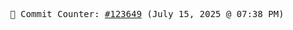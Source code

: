 <p align="center">
    <samp>
        📮 Commit Counter: <a href="https://github.com/Javascript-void0/Javascript-void0/commits/main">#123649</a> (July 15, 2025 @ 07:38 PM)
    </samp>
</p>